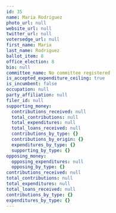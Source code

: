 ```yaml
---
id: 35
name: Maria Rodriguez
photo_url: null
website_url: null
twitter_url: null
votersedge_url: null
first_name: Maria
last_name: Rodriguez
ballot_item: 8
office_election: 8
bio: null
committee_name: No committee registered
is_accepted_expenditure_ceiling: true
is_incumbent: false
occupation: null
party_affiliation: null
filer_id: null
supporting_money:
  contributions_received: null
  total_contributions: null
  total_expenditures: null
  total_loans_received: null
  contributions_by_type: {}
  contributions_by_origin: {}
  expenditures_by_type: {}
  supporting_by_type: {}
opposing_money:
  opposing_expenditures: null
  opposing_by_type: {}
contributions_received: null
total_contributions: null
total_expenditures: null
total_loans_received: null
contributions_by_type: {}
expenditures_by_type: {}
---
```

